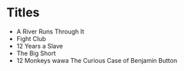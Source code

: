 # Titles

- A River Runs Through It
- Fight Club
- 12 Years a Slave
- The Big Short
- 12 Monkeys wawa
The Curious Case of Benjamin Button
